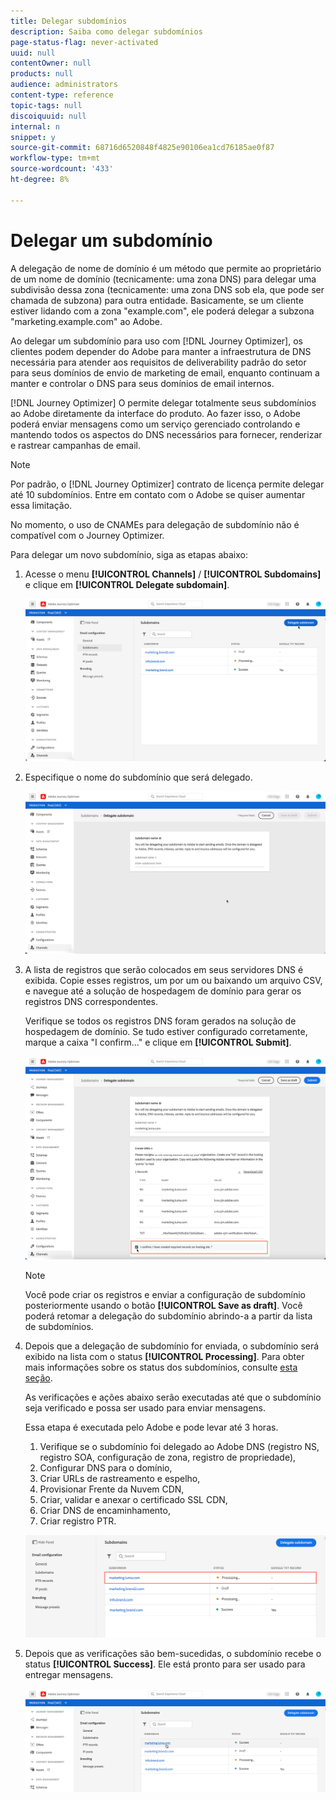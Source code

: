 ```yaml
---
title: Delegar subdomínios
description: Saiba como delegar subdomínios
page-status-flag: never-activated
uuid: null
contentOwner: null
products: null
audience: administrators
content-type: reference
topic-tags: null
discoiquuid: null
internal: n
snippet: y
source-git-commit: 68716d6520848f4825e90106ea1cd76185ae0f87
workflow-type: tm+mt
source-wordcount: '433'
ht-degree: 8%

---
```



# Delegar um subdomínio

A delegação de nome de domínio é um método que permite ao proprietário de um nome de domínio (tecnicamente: uma zona DNS) para delegar uma subdivisão dessa zona (tecnicamente: uma zona DNS sob ela, que pode ser chamada de subzona) para outra entidade. Basicamente, se um cliente estiver lidando com a zona &quot;example.com&quot;, ele poderá delegar a subzona &quot;marketing.example.com&quot; ao Adobe.

Ao delegar um subdomínio para uso com [!DNL Journey Optimizer], os clientes podem depender do Adobe para manter a infraestrutura de DNS necessária para atender aos requisitos de deliverability padrão do setor para seus domínios de envio de marketing de email, enquanto continuam a manter e controlar o DNS para seus domínios de email internos.

[!DNL Journey Optimizer] O permite delegar totalmente seus subdomínios ao Adobe diretamente da interface do produto. Ao fazer isso, o Adobe poderá enviar mensagens como um serviço gerenciado controlando e mantendo todos os aspectos do DNS necessários para fornecer, renderizar e rastrear campanhas de email.

>[!NOTE]
>
>Por padrão, o [!DNL Journey Optimizer] contrato de licença permite delegar até 10 subdomínios. Entre em contato com o Adobe se quiser aumentar essa limitação.
>
>No momento, o uso de CNAMEs para delegação de subdomínio não é compatível com o Journey Optimizer.

Para delegar um novo subdomínio, siga as etapas abaixo:

1. Acesse o menu **[!UICONTROL Channels]** / **[!UICONTROL Subdomains]** e clique em **[!UICONTROL Delegate subdomain]**.

   ![](../assets/subdomain-delegate.png)

1. Especifique o nome do subdomínio que será delegado.

   ![](../assets/subdomain-name.png)

1. A lista de registros que serão colocados em seus servidores DNS é exibida. Copie esses registros, um por um ou baixando um arquivo CSV, e navegue até a solução de hospedagem de domínio para gerar os registros DNS correspondentes.

   Verifique se todos os registros DNS foram gerados na solução de hospedagem de domínio. Se tudo estiver configurado corretamente, marque a caixa &quot;I confirm...&quot; e clique em **[!UICONTROL Submit]**.

   ![](../assets/subdomain-submit.png)

   >[!NOTE]
   >
   >Você pode criar os registros e enviar a configuração de subdomínio posteriormente usando o botão **[!UICONTROL Save as draft]**. Você poderá retomar a delegação do subdomínio abrindo-a a partir da lista de subdomínios.

1. Depois que a delegação de subdomínio for enviada, o subdomínio será exibido na lista com o status **[!UICONTROL Processing]**. Para obter mais informações sobre os status dos subdomínios, consulte [esta seção](access-subdomains.md).

   As verificações e ações abaixo serão executadas até que o subdomínio seja verificado e possa ser usado para enviar mensagens.

   Essa etapa é executada pelo Adobe e pode levar até 3 horas.

   1. Verifique se o subdomínio foi delegado ao Adobe DNS (registro NS, registro SOA, configuração de zona, registro de propriedade),
   1. Configurar DNS para o domínio,
   1. Criar URLs de rastreamento e espelho,
   1. Provisionar Frente da Nuvem CDN,
   1. Criar, validar e anexar o certificado SSL CDN,
   1. Criar DNS de encaminhamento,
   1. Criar registro PTR.

   ![](../assets/subdomain-processing.png)

1. Depois que as verificações são bem-sucedidas, o subdomínio recebe o status **[!UICONTROL Success]**. Ele está pronto para ser usado para entregar mensagens.

   <!-- later on, users will be notified in Pulse -->

   ![](../assets/subdomain-notification.png)


